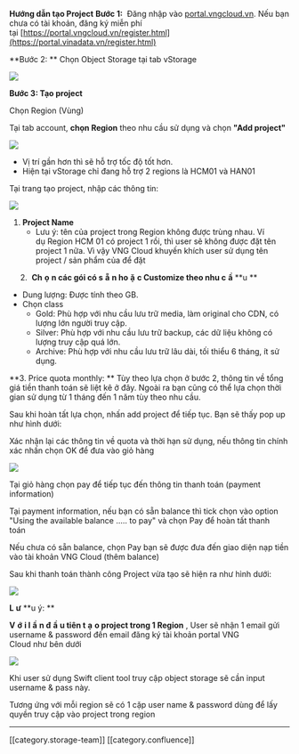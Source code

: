  **Hướng dẫn tạo Project**  **Bước 1:**  Đăng nhập vào [portal.vngcloud.vn](http://portal.vinadata.vn). Nếu bạn chưa có tài khoản, đăng ký miễn phí tại [https://portal.vngcloud.vn/register.html](https://portal.vinadata.vn/register.html)

 **Bước 2: ** Chọn Object Storage tại tab vStorage

![](images/storage/image2022-4-19_10-39-56.png)

 **Bước 3: Tạo project** 

Chọn Region (Vùng) 

Tại tab account,  **chọn Region**  theo nhu cầu sử dụng và chọn  **"Add project"** 

![](images/storage/image2020-4-8_15-49-11.png)


* Vị trí gần hơn thì sẽ hỗ trợ tốc độ tốt hơn.
* Hiện tại vStorage chỉ đang hỗ trợ 2 regions là HCM01 và HAN01

Tại trang tạo project, nhập các thông tin: 

![](images/storage/image2022-9-6_13-34-58.png)




1.  **Project Name** 
    * Lưu ý: tên của project trong Region không được trùng nhau. Ví dụ Region HCM 01 có project 1 rồi, thì user sẽ không được đặt tên project 1 nữa. Vì vậy VNG Cloud khuyến khích user sử dụng tên project / sản phẩm của để đặt

    

     2.  **Ch**  **ọ**  **n các gói có s**  **ẵ**  **n ho**  **ặ**  **c Customize theo nhu c**  **ầ**  **u ** 


* Dung lượng: Được tính theo GB.  
* Chọn class 
    * Gold: Phù hợp với nhu cầu lưu trữ media, làm original cho CDN, có lượng lớn người truy cập. 
    * Silver: Phù hợp với nhu cầu lưu trữ backup, các dữ liệu không có lượng truy cập quá lớn. 
    * Archive: Phù hợp với nhu cầu lưu trữ lâu dài, tối thiểu 6 tháng, ít sử dụng. 

    



 **3. Price quota monthly: ** Tùy theo lựa chọn ở bước 2, thông tin về tổng giá tiền thanh toán sẽ liệt kê ở đây. Ngoài ra bạn cũng có thể lựa chọn thời gian sử dụng từ 1 tháng đến 1 năm tùy theo nhu cầu. 

Sau khi hoàn tất lựa chọn, nhấn add project để tiếp tục. Bạn sẽ thấy pop up như hình dưới:

Xác nhận lại các thông tin về quota và thời hạn sử dụng, nếu thông tin chính xác nhấn chọn OK để đưa vào giỏ hàng 

![](images/storage/image2021-5-7_17-10-25.png)

Tại giỏ hàng chọn pay để tiếp tục đến thông tin thanh toán (payment information)

Tại payment information, nếu bạn có sẵn balance thì tick chọn vào option "Using the available balance ..... to pay" và chọn Pay để hoàn tất thanh toán 

Nếu chưa có sẵn balance, chọn Pay bạn sẽ được đưa đến giao diện nạp tiền vào tài khoản VNG Cloud (thêm balance) 

Sau khi thanh toán thành công Project vừa tạo sẽ hiện ra như hình dưới:

![](images/storage/image2019-5-23_23-20-14.png)

 **L**  **ư**  **u ý: ** 

 **V**  **ớ**  **i l**  **ầ**  **n đ**  **ầ**  **u tiên t**  **ạ**  **o project trong 1 Region** , User sẽ nhận 1 email gửi username & password đến email đăng ký tài khoản portal VNG Cloud như bên dưới

![](images/storage/image2019-5-23_23-20-25.png)

Khi user sử dụng Swift client tool truy cập object storage sẽ cần input username & pass này.

Tương ứng với mỗi region sẽ có 1 cặp user name & password dùng để lấy quyền truy cập vào project trong region



*****

[[category.storage-team]] 
[[category.confluence]] 
